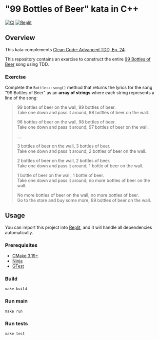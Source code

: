 # "99 Bottles of Beer" kata in C++

[![CI](https://github.com/Coding-Cuddles/99-bottles-of-beer-cpp-kata/actions/workflows/main.yml/badge.svg)](https://github.com/Coding-Cuddles/99-bottles-of-beer-cpp-kata/actions/workflows/main.yml)
[![Replit](https://img.shields.io/badge/Try%20with%20Replit-black?logo=replit)](https://replit.com/new/github/Coding-Cuddles/99-bottles-of-beer-cpp-kata)

## Overview

This kata complements [Clean Code: Advanced TDD, Ep. 24](https://cleancoders.com/episode/clean-code-episode-24-p1).

This repository contains an exercise to construct the entire
[99 Bottles of Beer](http://en.wikipedia.org/wiki/99_Bottles_of_Beer) song
using TDD.

### Exercise

Complete the `Bottles::song()` method that returns the lyrics for the song
"99 Bottles of Beer" as an **array of strings** where each string represents
a line of the song:

> 99 bottles of beer on the wall, 99 bottles of beer.</br>
> Take one down and pass it around, 98 bottles of beer on the wall.
> 
> 98 bottles of beer on the wall, 98 bottles of beer.</br>
> Take one down and pass it around, 97 bottles of beer on the wall.
> 
> ...
> 
> 3 bottles of beer on the wall, 3 bottles of beer.</br>
> Take one down and pass it around, 2 bottles of beer on the wall.
> 
> 2 bottles of beer on the wall, 2 bottles of beer.</br>
> Take one down and pass it around, 1 bottle of beer on the wall.
> 
> 1 bottle of beer on the wall, 1 bottle of beer.</br>
> Take one down and pass it around, no more bottles of beer on the wall.
> 
> No more bottles of beer on the wall, no more bottles of beer.</br>
> Go to the store and buy some more, 99 bottles of beer on the wall.
 
## Usage

You can import this project into [Replit](https://replit.com), and it will
handle all dependencies automatically.

### Prerequisites

* [CMake 3.19+](https://cmake.org)
* [Ninja](https://ninja-build.org)
* [GTest](https://github.com/google/googletest)

### Build

```console
make build
```

### Run main

```console
make run
```

### Run tests

```console
make test
```
